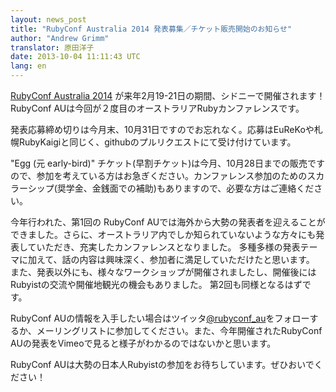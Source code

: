 ```yaml
---
layout: news_post
title: "RubyConf Australia 2014 発表募集／チケット販売開始のお知らせ"
author: "Andrew Grimm"
translator: 原田洋子
date: 2013-10-04 11:11:43 UTC
lang: en
---
```


[RubyConf Australia 2014][1] が来年2月19-21日の期間、シドニーで開催されます！RubyConf AUは今回が２度目のオーストラリアRubyカンファレンスです。

発表応募締め切りは今月末、10月31日ですのでお忘れなく。応募はEuReKoや札幌RubyKaigiと同じく、githubのプルリクエストにて受け付けています。

"Egg (元 early-bird)" チケット(早割チケット)は今月、10月28日までの販売ですので、参加を考えている方はお急ぎください。カンファレンス参加のためのスカラーシップ(奨学金、金銭面での補助)もありますので、必要な方はご連絡ください。

今年行われた、第1回の RubyConf AUでは海外から大勢の発表者を迎えることができました。さらに、オーストラリア内でしか知られていないような方々にも発表していただき、充実したカンファレンスとなりました。
多種多様の発表テーマに加えて、話の内容は興味深く、参加者に満足していただけたと思います。
また、発表以外にも、様々なワークショップが開催されましたし、開催後にはRubyistの交流や開催地観光の機会もありました。
第2回も同様となるはずです。

RubyConf AUの情報を入手したい場合はツイッタ[@rubyconf_au][2]をフォローするか、メーリングリストに参加してください。また、今年開催されたRubyConf AUの発表をVimeoで見ると様子がわかるのではないかと思います。

RubyConf AUは大勢の日本人Rubyistの参加をお待ちしています。ぜひおいでください！

[1]: http://www.rubyconf.org.au/
[2]: http://twitter.com/rubyconf_au
